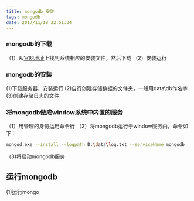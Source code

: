 ```yaml
---
title: mongodb 安装
tags: mongodb
date: 2017/11/18 22:51:34
---
```


### mongodb的下载
（1）从[官网地址](https://www.mongodb.com/download-center#community)上找到系统相应的安装文件，然后下载
（2）安装运行

### mongodb的安装
(1)下载服务器，安装运行
(2)自行创建存储数据的文件夹，一般用data\db作名字
(3)创建存储日志的文件

### 将mongodb做成window系统中内置的服务
（1）用管理的身份运用命令行
（2）将mongodb运行于window服务内，命令如下：
``` bash
mongod.exe --install --logpath D:\data\log.txt --serviceName mongodb 
```
（3)将启动mongodb服务
## 运行mongodb
(1)运行mongo


